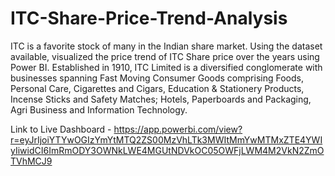 # ITC-Share-Price-Trend-Analysis
ITC is a favorite stock of many in the Indian share market. Using the dataset available, visualized the price trend of ITC Share price over the years using Power BI. Established in 1910, ITC Limited is a diversified conglomerate with businesses spanning Fast Moving Consumer Goods comprising Foods, Personal Care, Cigarettes and Cigars, Education & Stationery Products, Incense Sticks and Safety Matches; Hotels, Paperboards and Packaging, Agri Business and Information Technology.

Link to Live Dashboard - https://app.powerbi.com/view?r=eyJrIjoiYTYwOGIzYmYtMTQ2ZS00MzVhLTk3MWItMmYwMTMxZTE4YWIyIiwidCI6ImRmODY3OWNkLWE4MGUtNDVkOC05OWFjLWM4M2VkN2ZmOTVhMCJ9
